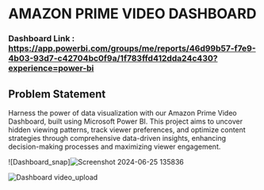 # AMAZON PRIME VIDEO DASHBOARD

### Dashboard Link : https://app.powerbi.com/groups/me/reports/46d99b57-f7e9-4b03-93d7-c42704bc0f9a/1f783ffd412dda24c430?experience=power-bi

## Problem Statement

Harness the power of data visualization with our Amazon Prime Video Dashboard, built using Microsoft Power BI. This project aims to uncover hidden viewing patterns, track viewer preferences, and optimize content strategies through comprehensive data-driven insights, enhancing decision-making processes and maximizing viewer engagement.




![Dashboard_snap]![Screenshot 2024-06-25 135836](https://github.com/ak-8225/Test/assets/121610595/892371dd-7c26-4471-9325-23085e99b76c)
 

 
![Dashboard video_upload](https://github.com/ak-8225/Test/assets/121610595/f8905ef3-bfe0-4826-a44f-5c9521455574)

